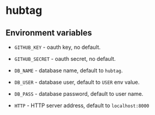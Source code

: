 # hubtag


## Environment variables

* `GITHUB_KEY` - oauth key, no default.
* `GITHUB_SECRET` - oauth secret, no default.

* `DB_NAME` - database name, default  to `hubtag`.
* `DB_USER` - database user, default  to `USER` env value.
* `DB_PASS` - database password, default  to user name.
* `HTTP` - HTTP server address, default to `localhost:8000`
